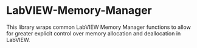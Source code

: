 # LabVIEW-Memory-Manager
This library wraps common LabVIEW Memory Manager functions to allow for greater explicit control over memory allocation and deallocation in LabVIEW.
